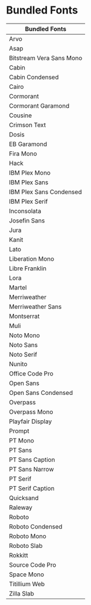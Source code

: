 
# Bundled Fonts 

|Bundled Fonts|
|-----|
|Arvo|
|Asap|
|Bitstream Vera Sans Mono|
|Cabin|
|Cabin Condensed|
|Cairo|
|Cormorant|
|Cormorant Garamond|
|Cousine|
|Crimson Text|
|Dosis|
| EB Garamond|
|Fira Mono|
|Hack|
|IBM Plex Mono|
|IBM Plex Sans|
|IBM Plex Sans Condensed|
|IBM Plex Serif|
|Inconsolata|
|Josefin Sans|
|Jura|
|Kanit|
|Lato|
|Liberation Mono|
|Libre Franklin|
|Lora|
|Martel|
|Merriweather|
|Merriweather Sans|
|Montserrat|
|Muli|
|Noto Mono|
|Noto Sans|
|Noto Serif|
|Nunito|
|Office Code Pro|
|Open Sans|
|Open Sans Condensed|
|Overpass|
|Overpass Mono|
|Playfair Display|
|Prompt|
|PT Mono|
|PT Sans|
|PT Sans Caption|
|PT Sans Narrow|
|PT Serif|
|PT Serif Caption|
|Quicksand|
|Raleway|
|Roboto|
|Roboto Condensed|
|Roboto Mono|
|Roboto Slab|
|Rokkitt|
|Source Code Pro|
|Space Mono|
|Titillium Web|
|Zilla Slab|
